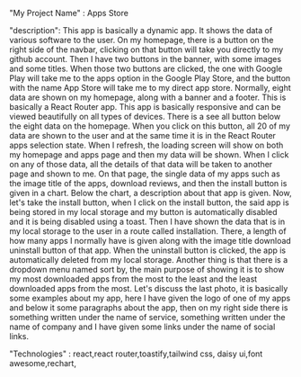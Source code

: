 "My Project Name" : Apps Store

"description": This app is basically a dynamic app. It shows the data of various software to the user. On my homepage, there is a button on the right side of the navbar, clicking on that button will take you directly to my github account. Then I have two buttons in the banner, with some images and some titles. When those two buttons are clicked, the one with Google Play will take me to the apps option in the Google Play Store, and the button with the name App Store will take me to my direct app store. Normally, eight data are shown on my homepage, along with a banner and a footer. This is basically a React Router app. This app is basically responsive and can be viewed beautifully on all types of devices. There is a see all button below the eight data on the homepage. When you click on this button, all 20 of my data are shown to the user and at the same time it is in the React Router apps selection state. When I refresh, the loading screen will show on both my homepage and apps page and then my data will be shown. When I click on any of those data, all the details of that data will be taken to another page and shown to me. On that page, the single data of my apps such as the image title of the apps, download reviews, and then the install button is given in a chart. Below the chart, a description about that app is given. Now, let's take the install button, when I click on the install button, the said app is being stored in my local storage and my button is automatically disabled and it is being disabled using a toast. Then I have shown the data that is in my local storage to the user in a route called installation. There, a length of how many apps I normally have is given along with the image title download uninstall button of that app. When the uninstall button is clicked, the app is automatically deleted from my local storage. Another thing is that there is a dropdown menu named sort by, the main purpose of showing it is to show my most downloaded apps from the most to the least and the least downloaded apps from the most. Let's discuss the last photo, it is basically some examples about my app, here I have given the logo of one of my apps and below it some paragraphs about the app, then on my right side there is something written under the name of service, something written under the name of company and I have given some links under the name of social links.

"Technologies" : react,react router,toastify,tailwind css, daisy ui,font awesome,rechart,